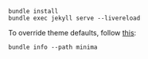 ```shell
bundle install
bundle exec jekyll serve --livereload
```
To override theme defaults, follow [this](https://jekyllrb.com/docs/themes/#overriding-theme-defaults):
```shell
bundle info --path minima
```
